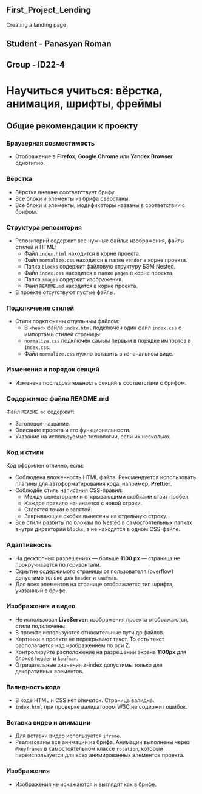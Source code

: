 ## First_Project_Lending
Creating a landing page

## Student - Panasyan Roman 
## Group - ID22-4

# Научиться учиться: вёрстка, анимация, шрифты, фреймы

## Общие рекомендации к проекту

### Браузерная совместимость
- Отображение в **Firefox**, **Google Chrome** или **Yandex Browser** однотипно.

### Вёрстка
- Вёрстка внешне соответствует брифу.
- Все блоки и элементы из брифа свёрстаны.
- Все блоки и элементы, модификаторы названы в соответствии с брифом.

### Структура репозитория
- Репозиторий содержит все нужные файлы: изображения, файлы стилей и HTML:
  - Файл `index.html` находится в корне проекта.
  - Файл `normalize.css` находится в папке `vendor` в корне проекта.
  - Папка `blocks` содержит файловую структуру БЭМ Nested.
  - Файл `index.css` находится в папке `pages` в корне проекта.
  - Папка `images` содержит изображения.
  - Файл `README.md` находится в корне проекта.
- В проекте отсутствуют пустые файлы.

### Подключение стилей
- Стили подключены отдельным файлом:
  - В `<head>` файла `index.html` подключён один файл `index.css` с импортами стилей страницы.
  - `normalize.css` подключён самым первым в порядке импортов в `index.css`.
  - Файл `normalize.css` нужно оставить в изначальном виде.

### Изменения и порядок секций
- Изменена последовательность секций в соответствии с брифом.

### Содержимое файла README.md
Файл `README.md` содержит:
- Заголовок-название.
- Описание проекта и его функциональности.
- Указание на используемые технологии, если их несколько.

### Код и стили
Код оформлен отлично, если:
- Соблюдена вложенность HTML файла. Рекомендуется использовать плагины для автоформатирования кода, например, **Prettier**.
- Соблюдён стиль написания CSS-правил:
  - Между селекторами и открывающими скобками стоит пробел.
  - Каждое правило начинается с новой строки.
  - Ставятся точки с запятой.
  - Закрывающие скобки вынесены на отдельную строку.
- Все стили разбиты по блокам по Nested в самостоятельных папках внутри директории `blocks`, а не находятся в одном CSS-файле.

### Адаптивность
- На десктопных разрешениях — больше **1100 px** — страница не прокручивается по горизонтали.
- Скрытие содержимого страницы от пользователя (overflow) допустимо только для `header` и `kaufman`.
- Для всех элементов на странице отображается тип шрифта, указанный в брифе.

### Изображения и видео
- Не использован **LiveServer**: изображения проекта отображаются, стили подключены.
- В проекте используются относительные пути до файлов.
- Картинки в проекте не перекрывают текст. То есть текст располагается над изображением по оси Z.
- Контролируйте расположение на разрешении экрана **1100px** для блоков `header` и `kaufman`.
- Отрицательные значения z-index допустимы только для декоративных элементов.

### Валидность кода
- В коде HTML и CSS нет опечаток. Страница валидна.
- `index.html` при проверке валидатором W3C не содержит ошибок.

### Вставка видео и анимации
- Для вставки видео используется `iframe`.
- Реализованы все анимации из брифа. Анимации выполнены через `@keyframes` в самостоятельном классе `rotation`, который переиспользуется для всех анимированных элементов проекта.

### Изображения
- Изображения не искажаются и выглядят как в брифе.
